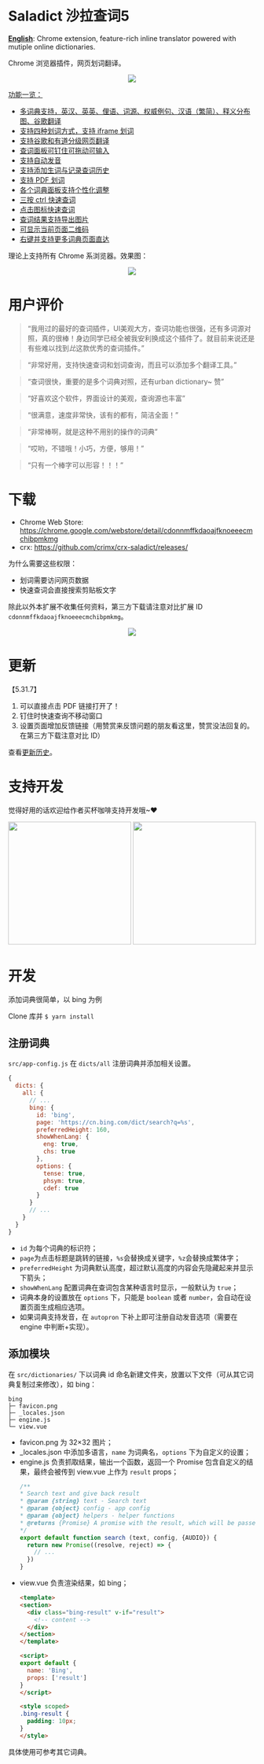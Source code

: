 # Saladict 沙拉查词5

[**English**](https://github.com/crimx/crx-saladict/blob/dev/README.md): Chrome extension, feature-rich inline translator powered with mutiple online dictionaries.

Chrome 浏览器插件，网页划词翻译。

<p align="center">
  <a href="https://chrome.google.com/webstore/detail/cdonnmffkdaoajfknoeeecmchibpmkmg" target="_blank"><img src="saladict.jpg" /></a>
</p>

[功能一览：](https://github.com/crimx/crx-saladict/wiki)

- [多词典支持，英汉、英英、俚语、词源、权威例句、汉语（繁简）、释义分布图、谷歌翻译](https://github.com/crimx/crx-saladict/wiki#dicts)
- [支持四种划词方式，支持 iframe 划词](https://github.com/crimx/crx-saladict/wiki#mode)
- [支持谷歌和有道分级网页翻译](https://github.com/crimx/crx-saladict/wiki#page-trans)
- [查词面板可钉住可拖动可输入](https://github.com/crimx/crx-saladict/wiki#pin)
- [支持自动发音](https://github.com/crimx/crx-saladict/wiki#autopron)
- [支持添加生词与记录查词历史](https://github.com/crimx/crx-saladict/wiki#search-history)
- [支持 PDF 划词](https://github.com/crimx/crx-saladict/wiki#pdf)
- [各个词典面板支持个性化调整](https://github.com/crimx/crx-saladict/wiki#dict-settings)
- [三按 ctrl 快速查词](https://github.com/crimx/crx-saladict/wiki#triple-ctrl)
- [点击图标快速查词](https://github.com/crimx/crx-saladict/wiki#popup-icon)
- [查词结果支持导出图片](https://github.com/crimx/crx-saladict/wiki#save-img)
- [可显示当前页面二维码](https://github.com/crimx/crx-saladict/wiki#qrcode)
- [右键并支持更多词典页面直达](https://github.com/crimx/crx-saladict/wiki#context-menus)

理论上支持所有 Chrome 系浏览器。效果图：

<p align="center">
  <a href="https://chrome.google.com/webstore/detail/cdonnmffkdaoajfknoeeecmchibpmkmg" target="_blank"><img src="screen.gif" /></a>
</p>

# 用户评价

> “我用过的最好的查词插件，UI美观大方，查词功能也很强，还有多词源对照，真的很棒！身边同学已经全被我安利换成这个插件了。就目前来说还是有些难以找到*比*这款优秀的查词插件。”

> “非常好用，支持快速查词和划词查询，而且可以添加多个翻译工具。”

> “查词很快，重要的是多个词典对照，还有urban dictionary~ 赞”

> “好喜欢这个软件，界面设计的美观，查询源也丰富”

> “很满意，速度非常快，该有的都有，简洁全面！”

> “非常棒啊，就是这种不用别的操作的词典”

> “哎哟，不错哦！小巧，方便，够用！”

> “只有一个棒字可以形容！！！”

# 下载

- Chrome Web Store: <https://chrome.google.com/webstore/detail/cdonnmffkdaoajfknoeeecmchibpmkmg>
- crx: <https://github.com/crimx/crx-saladict/releases/>

为什么需要这些权限：
- 划词需要访问网页数据
- 快速查词会直接搜索剪贴板文字

除此以外本扩展不收集任何资料，第三方下载请注意对比扩展 ID `cdonnmffkdaoajfknoeeecmchibpmkmg`。

<p align="center">
  <a href="https://chrome.google.com/webstore/detail/cdonnmffkdaoajfknoeeecmchibpmkmg" target="_blank"><img src="https://github.com/crimx/crx-saladict/wiki/images/screen-config.png" /></a>
</p>

# 更新

【5.31.7】
1. 可以直接点击 PDF 链接打开了！
2. 钉住时快速查询不移动窗口
3. 设置页面增加反馈链接（用赞赏来反馈问题的朋友看这里，赞赏没法回复的。在第三方下载注意对比 ID）


查看[更新历史](https://github.com/crimx/crx-saladict/blob/dev/CHANGELOG.md)。

# 支持开发

觉得好用的话欢迎给作者买杯咖啡支持开发哦~♥

<div align="center">
  <img width="250" height="250" src="https://github.com/crimx/crx-saladict/wiki/images/wechat.png">
  <img width="250" height="250" src="https://github.com/crimx/crx-saladict/wiki/images/alipay.png">
</div>

# 开发

添加词典很简单，以 bing 为例

Clone 库并 `$ yarn install`

## 注册词典

`src/app-config.js` 在 `dicts/all` 注册词典并添加相关设置。

```javascript
{
  dicts: {
    all: {
      // ...
      bing: {
        id: 'bing',
        page: 'https://cn.bing.com/dict/search?q=%s',
        preferredHeight: 160,
        showWhenLang: {
          eng: true,
          chs: true
        },
        options: {
          tense: true,
          phsym: true,
          cdef: true
        }
      }
      // ...
    }
  }
}
```

- `id` 为每个词典的标识符；
- `page`为点击标题是跳转的链接，`%s`会替换成关键字，`%z`会替换成繁体字；
- `preferredHeight` 为词典默认高度，超过默认高度的内容会先隐藏起来并显示下箭头；
- `showWhenLang` 配置词典在查词包含某种语言时显示，一般默认为 `true`；
- 词典本身的设置放在 `options` 下，只能是 `boolean` 或者 `number`，会自动在设置页面生成相应选项。
- 如果词典支持发音，在 `autopron` 下补上即可注册自动发音选项（需要在 engine 中判断+实现）。

## 添加模块

在 `src/dictionaries/` 下以词典 id 命名新建文件夹，放置以下文件（可从其它词典复制过来修改），如 bing：

```
bing
├─ favicon.png
├─ _locales.json
├─ engine.js
└─ view.vue
```

- favicon.png 为 32×32 图片；
- _locales.json 中添加多语言，`name` 为词典名，`options` 下为自定义的设置；
- engine.js 负责抓取结果，输出一个函数，返回一个 Promise 包含自定义的结果，最终会被传到 view.vue 上作为 `result` props；
  ```javascript
  /**
  * Search text and give back result
  * @param {string} text - Search text
  * @param {object} config - app config
  * @param {object} helpers - helper functions
  * @returns {Promise} A promise with the result, which will be passed to view.vue as `result` props
  */
  export default function search (text, config, {AUDIO}) {
    return new Promise((resolve, reject) => {
      // ...
    })
  }
  ```
- view.vue 负责渲染结果，如 bing；
  ```html
  <template>
  <section>
    <div class="bing-result" v-if="result">
      <!-- content -->
    </div>
  </section>
  </template>

  <script>
  export default {
    name: 'Bing',
    props: ['result']
  }
  </script>

  <style scoped>
  .bing-result {
    padding: 10px;
  }
  </style>
  ```

具体使用可参考其它词典。
